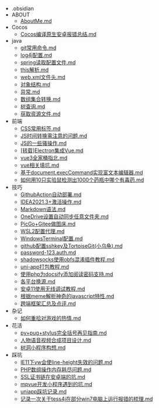 * .obsidian
* ABOUT
    * [AboutMe.md](ABOUT/AboutMe.md)
* Cocos
    * [Cocos编译原生安卓报错总结.md](Cocos/Cocos编译原生安卓报错总结.md)
* java
    * [git常用命令.md](java/git常用命令.md)
    * [log4j配置.md](java/log4j配置.md)
    * [spring读取配置文件.md](java/spring读取配置文件.md)
    * [this解析.md](java/this解析.md)
    * [web.xml文件头.md](java/web.xml文件头.md)
    * [对象结构.md](java/对象结构.md)
    * [异常.md](java/异常.md)
    * [数组集合转换.md](java/数组集合转换.md)
    * [树查询.md](java/树查询.md)
    * [获取资源文件.md](java/获取资源文件.md)
* 前端
    * [CSS常用标签.md](前端/CSS常用标签.md)
    * [JS时间转换需注意的问题.md](前端/JS时间转换需注意的问题.md)
    * [JS的一些骚操作.md](前端/JS的一些骚操作.md)
    * [[转载]Electron集成Vue.md](前端/[转载]Electron集成Vue.md)
    * [vue3全家桶指北.md](前端/vue3全家桶指北.md)
    * [vue相关填坑.md](前端/vue相关填坑.md)
    * [基于document.execCommand实现富文本编辑器.md](前端/基于document.execCommand实现富文本编辑器.md)
    * [如何用10只实验鼠检测出1000个药瓶中哪个有毒药.md](前端/如何用10只实验鼠检测出1000个药瓶中哪个有毒药.md)
* 技巧
    * [GithubAction自动部署.md](技巧/GithubAction自动部署.md)
    * [IDEA2021.3+激活操作.md](技巧/IDEA2021.3+激活操作.md)
    * [Markdown语法.md](技巧/Markdown语法.md)
    * [OneDrive设置自动同步任意文件夹.md](技巧/OneDrive设置自动同步任意文件夹.md)
    * [PicGo+Gitee做图床.md](技巧/PicGo+Gitee做图床.md)
    * [WSL2配置代理.md](技巧/WSL2配置代理.md)
    * [WindowsTerminal配置.md](技巧/WindowsTerminal配置.md)
    * [github配置sshkey及TortoiseGit(小乌龟).md](技巧/github配置sshkey及TortoiseGit(小乌龟).md)
    * [password-123.auth.md](技巧/password-123.auth.md)
    * [shadowsocks使用obfs混淆插件教程.md](技巧/shadowsocks使用obfs混淆插件教程.md)
    * [uni-app打包教程.md](技巧/uni-app打包教程.md)
    * [使用php为docsify添加阅读密码支持.md](技巧/使用php为docsify添加阅读密码支持.md)
    * [各平台换源.md](技巧/各平台换源.md)
    * [安卓11使用无线调试教程.md](技巧/安卓11使用无线调试教程.md)
    * [根据meme解析神奇的javascript特性.md](技巧/根据meme解析神奇的javascript特性.md)
    * [跨端框架汇总及点评.md](技巧/跨端框架汇总及点评.md)
* 杂记
    * [如何重拾对游戏的热情.md](杂记/如何重拾对游戏的热情.md)
* 花活
    * [py+pug+stylus完全括号再见指南.md](花活/py+pug+stylus完全括号再见指南.md)
    * [人物语音视频合成项目设计.md](花活/人物语音视频合成项目设计.md)
    * [树洞小程序构想.md](花活/树洞小程序构想.md)
* 踩坑
    * [IE11下vw会使line-height失效的问题.md](踩坑/IE11下vw会使line-height失效的问题.md)
    * [PHP数组操作内存耗尽问题.md](踩坑/PHP数组操作内存耗尽问题.md)
    * [SSL证书链在安卓端的坑.md](踩坑/SSL证书链在安卓端的坑.md)
    * [mpvue开发小程序遇到的坑.md](踩坑/mpvue开发小程序遇到的坑.md)
    * [uniapp踩坑记录.md](踩坑/uniapp踩坑记录.md)
    * [记录一次关于tess4j在部分win7电脑上运行报错的梳理.md](踩坑/记录一次关于tess4j在部分win7电脑上运行报错的梳理.md)
